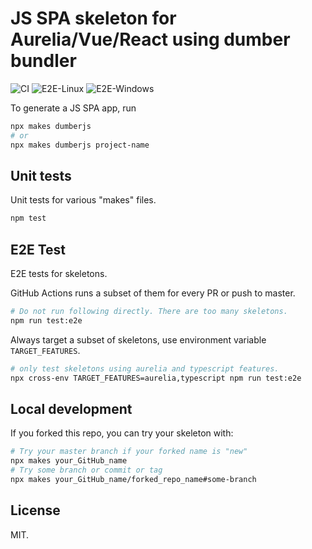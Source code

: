 # JS SPA skeleton for Aurelia/Vue/React using dumber bundler

![CI](https://github.com/dumberjs/new/workflows/CI/badge.svg) ![E2E-Linux](https://github.com/dumberjs/new/workflows/E2E-Linux/badge.svg) ![E2E-Windows](https://github.com/dumberjs/new/workflows/E2E-Windows/badge.svg)

To generate a JS SPA app, run
```sh
npx makes dumberjs
# or
npx makes dumberjs project-name
```

## Unit tests

Unit tests for various "makes" files.

```bash
npm test
```

## E2E Test

E2E tests for skeletons.

GitHub Actions runs a subset of them for every PR or push to master.

```bash
# Do not run following directly. There are too many skeletons.
npm run test:e2e
```

Always target a subset of skeletons, use environment variable `TARGET_FEATURES`.

```bash
# only test skeletons using aurelia and typescript features.
npx cross-env TARGET_FEATURES=aurelia,typescript npm run test:e2e
```

## Local development

If you forked this repo, you can try your skeleton with:

```bash
# Try your master branch if your forked name is "new"
npx makes your_GitHub_name
# Try some branch or commit or tag
npx makes your_GitHub_name/forked_repo_name#some-branch
```

## License

MIT.